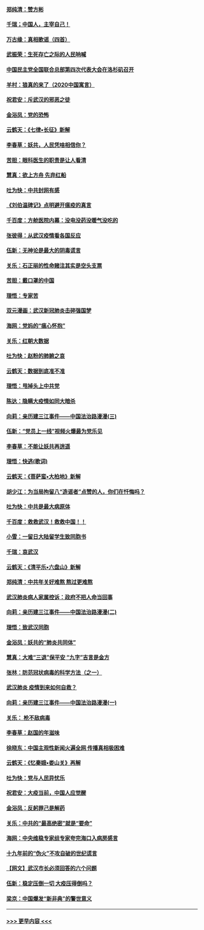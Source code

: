 #### [郑纯清：赞方彬](../pages/nsc993/n11856803.md?t=02101122) 
#### [千瑞；中国人，主宰自己！](../pages/nsc993/n11856793.md?t=02101122) 
#### [万古缘：真相歌谣（四首）](../pages/nsc993/n11856263.md?t=02101122) 
#### [武振荣：生死存亡之际的人民呐喊](../pages/nsc993/n11856256.md?t=02101122) 
#### [中国民主党全国联合总部第四次代表大会在洛杉矶召开](../pages/nsc993/n11856344.md?t=02101122) 
#### [羊村：狼真的来了（2020中国寓言）](../pages/nsc993/n11856229.md?t=02101122) 
#### [祝君安：斥武汉的邪恶之徒](../pages/nsc993/n11855861.md?t=02101122) 
#### [金浴凤：党的恐怖](../pages/nsc993/n11855849.md?t=02101122) 
#### [云鹤天：《七律▪长征》新解](../pages/nsc993/n11855479.md?t=02101122) 
#### [李春草：妖共，人民凭啥相信你？](../pages/nsc993/n11855196.md?t=02101122) 
#### [苦胆：眼科医生的职责是让人看清](../pages/nsc993/n11853840.md?t=02101122) 
#### [慧真：欲上方舟 先弃红船](../pages/nsc993/n11853483.md?t=02101122) 
#### [吐为快：中共封网有感](../pages/nsc993/n11852575.md?t=02101122) 
#### [《刘伯温碑记》点明避开瘟疫的真言](../pages/nsc993/n11852128.md?t=02101122) 
#### [千百度：方舱医院内幕：没电没药没暖气没吃的](../pages/nsc993/n11850211.md?t=02101122) 
#### [张彼得：从武汉疫情看各国反应](../pages/nsc993/n11850102.md?t=02101122) 
#### [伍新：无神论是最大的阴毒谎言](../pages/nsc993/n11846129.md?t=02101122) 
#### [关乐：石正丽的性命赌注其实是空头支票](../pages/nsc993/n11846109.md?t=02101122) 
#### [苦胆：戴口罩的中国](../pages/nsc993/n11845576.md?t=02101122) 
#### [理悟：专家苦](../pages/nsc993/n11845564.md?t=02101122) 
#### [双元漫画：武汉新冠肺炎击碎强国梦](../pages/nsc993/n11843320.md?t=02101122) 
#### [海网：党妈的“瘟心怀抱”](../pages/nsc993/n11840740.md?t=02101122) 
#### [关乐：红朝大数据](../pages/nsc993/n11840675.md?t=02101122) 
#### [吐为快：赵粉的肺腑之哀](../pages/nsc993/n11840618.md?t=02101122) 
#### [云鹤天：数据到底准不准](../pages/nsc993/n11840325.md?t=02101122) 
#### [理悟：甩掉头上中共党](../pages/nsc993/n11838826.md?t=02101122) 
#### [陈达：隐瞒大疫情如同大暗杀](../pages/nsc993/n11838771.md?t=02101122) 
#### [向莉：亲历建三江事件——中国法治路漫漫(三)](../pages/nsc993/n11831825.md?t=02101122) 
#### [伍新：“党员上一线”视频火爆最为党乐见](../pages/nsc993/n11838200.md?t=02101122) 
#### [李春草：不能让妖共再逍遥](../pages/nsc993/n11838102.md?t=02101122) 
#### [理悟：快逃(歌词)](../pages/nsc993/n11838083.md?t=02101122) 
#### [云鹤天：《菩萨蛮▪大柏地》新解](../pages/nsc993/n11838059.md?t=02101122) 
#### [胡少江：为当局拘留八“造谣者”点赞的人，你们在忏悔吗？](../pages/nsc993/n11836801.md?t=02101122) 
#### [吐为快：中共是最大病原体](../pages/nsc993/n11836748.md?t=02101122) 
#### [千百度：救救武汉！救救中国！！](../pages/nsc993/n11836145.md?t=02101122) 
#### [小雪：一留日大陆留学生致同胞书](../pages/nsc993/n11834624.md?t=02101122) 
#### [千瑞：哀武汉](../pages/nsc993/n11833647.md?t=02101122) 
#### [云鹤天：《清平乐▪六盘山》新解](../pages/nsc993/n11833611.md?t=02101122) 
#### [郑纯清：中共年关好难熬 熬过更难熬](../pages/nsc993/n11833489.md?t=02101122) 
#### [武汉肺炎病人家属控诉：政府不把人命当回事](../pages/nsc993/n11833205.md?t=02101122) 
#### [向莉：亲历建三江事件——中国法治路漫漫(二)](../pages/nsc993/n11829102.md?t=02101122) 
#### [理悟：致武汉同胞](../pages/nsc993/n11831522.md?t=02101122) 
#### [金浴凤：妖共的“肺炎共同体”](../pages/nsc993/n11829448.md?t=02101122) 
#### [慧真：大难“三退”保平安 “九字”吉言是金方](../pages/nsc993/n11829501.md?t=02101122) 
#### [张林：防范冠状病毒的科学方法（之一）](../pages/nsc993/n11828618.md?t=02101122) 
#### [武汉肺炎 疫情到来如何自救？](../pages/nsc993/n11827632.md?t=02101122) 
#### [向莉：亲历建三江事件——中国法治路漫漫(一)](../pages/nsc993/n11827190.md?t=02101122) 
#### [关乐： 枪不敌病毒](../pages/nsc993/n11826746.md?t=02101122) 
#### [李春草：赵国的年滋味](../pages/nsc993/n11826321.md?t=02101122) 
#### [徐晓东：中国主观性新闻火遍全网 传播真相极困难](../pages/nsc993/n11826508.md?t=02101122) 
#### [云鹤天：《忆秦娥▪娄山关》再解](../pages/nsc993/n11824682.md?t=02101122) 
#### [吐为快：党与人民异忧乐](../pages/nsc993/n11824660.md?t=02101122) 
#### [祝君安：大疫当前，中国人应觉醒](../pages/nsc993/n11821946.md?t=02101122) 
#### [金浴凤：反躬罪己是解药](../pages/nsc993/n11820280.md?t=02101122) 
#### [关乐：中共的“最高绝密”就是“要命”](../pages/nsc993/n11816946.md?t=02101122) 
#### [海网：中央维稳专家组专家夸完海口入病房感言](../pages/nsc993/n11815138.md?t=02101122) 
#### [十九年前的“伪火”不攻自破的世纪谎言](../pages/nsc993/n11813238.md?t=02101122) 
#### [【网文】武汉市长必须回答的六个问题](../pages/nsc993/n11813848.md?t=02101122) 
#### [伍新：稳定压倒一切 大疫压得倒吗？](../pages/nsc993/n11812634.md?t=02101122) 
#### [梁京：中国爆发“新非典”的警世意义](../pages/nsc993/n11812554.md?t=02101122) 

----
#### [ >>> 更早内容 <<< ](../indexes/nsc993-earlier.md)
